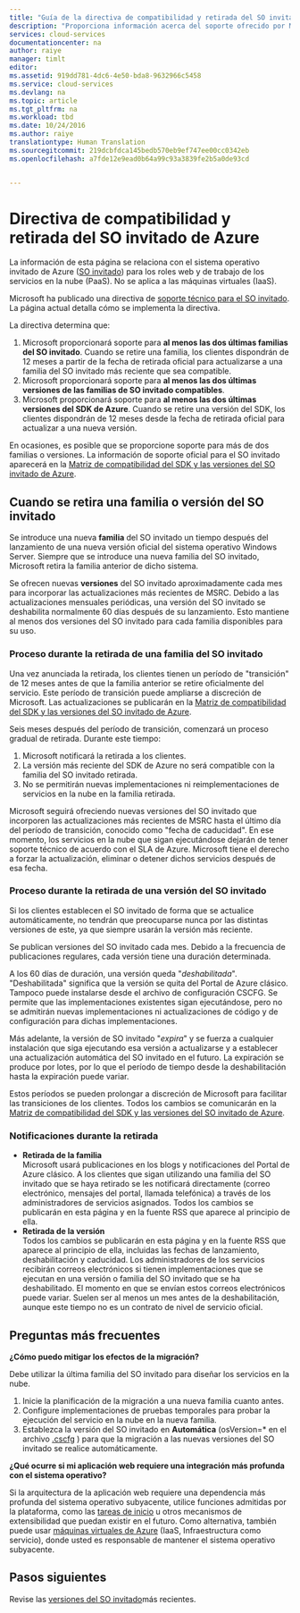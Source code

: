 ```yaml
---
title: "Guía de la directiva de compatibilidad y retirada del SO invitado de Azure | Microsoft Docs"
description: "Proporciona información acerca del soporte ofrecido por Microsoft respecto al SO invitado de Azure usado por los servicios en la nube."
services: cloud-services
documentationcenter: na
author: raiye
manager: timlt
editor: 
ms.assetid: 919dd781-4dc6-4e50-bda8-9632966c5458
ms.service: cloud-services
ms.devlang: na
ms.topic: article
ms.tgt_pltfrm: na
ms.workload: tbd
ms.date: 10/24/2016
ms.author: raiye
translationtype: Human Translation
ms.sourcegitcommit: 219dcbfdca145bedb570eb9ef747ee00cc0342eb
ms.openlocfilehash: a7fde12e9ead0b64a99c93a3839fe2b5a0de93cd


---
```

# <a name="azure-guest-os-supportability-and-retirement-policy"></a>Directiva de compatibilidad y retirada del SO invitado de Azure
La información de esta página se relaciona con el sistema operativo invitado de Azure ([SO invitado](cloud-services-guestos-update-matrix.md)) para los roles web y de trabajo de los servicios en la nube (PaaS). No se aplica a las máquinas virtuales (IaaS). 

Microsoft ha publicado una directiva de [soporte técnico para el SO invitado](http://support.microsoft.com/gp/azure-cloud-lifecycle-faq). La página actual detalla cómo se implementa la directiva.

La directiva determina que: 

1. Microsoft proporcionará soporte para **al menos las dos últimas familias del SO invitado**. Cuando se retire una familia, los clientes dispondrán de 12 meses a partir de la fecha de retirada oficial para actualizarse a una familia del SO invitado más reciente que sea compatible.
2. Microsoft proporcionará soporte para **al menos las dos últimas versiones de las familias de SO invitado compatibles**. 
3. Microsoft proporcionará soporte para **al menos las dos últimas versiones del SDK de Azure**. Cuando se retire una versión del SDK, los clientes dispondrán de 12 meses desde la fecha de retirada oficial para actualizar a una nueva versión. 

En ocasiones, es posible que se proporcione soporte para más de dos familias o versiones. La información de soporte oficial para el SO invitado aparecerá en la [Matriz de compatibilidad del SDK y las versiones del SO invitado de Azure](cloud-services-guestos-update-matrix.md).

## <a name="when-a-guest-os-family-or-version-is-retired"></a>Cuando se retira una familia o versión del SO invitado
Se introduce una nueva **familia** del SO invitado un tiempo después del lanzamiento de una nueva versión oficial del sistema operativo Windows Server. Siempre que se introduce una nueva familia del SO invitado, Microsoft retira la familia anterior de dicho sistema. 

Se ofrecen nuevas **versiones** del SO invitado aproximadamente cada mes para incorporar las actualizaciones más recientes de MSRC. Debido a las actualizaciones mensuales periódicas, una versión del SO invitado se deshabilita normalmente 60 días después de su lanzamiento. Esto mantiene al menos dos versiones del SO invitado para cada familia disponibles para su uso. 

### <a name="process-during-a-guest-os-family-retirement"></a>Proceso durante la retirada de una familia del SO invitado
Una vez anunciada la retirada, los clientes tienen un período de "transición" de 12 meses antes de que la familia anterior se retire oficialmente del servicio. Este período de transición puede ampliarse a discreción de Microsoft. Las actualizaciones se publicarán en la [Matriz de compatibilidad del SDK y las versiones del SO invitado de Azure](cloud-services-guestos-update-matrix.md).

Seis meses después del período de transición, comenzará un proceso gradual de retirada. Durante este tiempo:

1. Microsoft notificará la retirada a los clientes. 
2. La versión más reciente del SDK de Azure no será compatible con la familia del SO invitado retirada.
3. No se permitirán nuevas implementaciones ni reimplementaciones de servicios en la nube en la familia retirada.

Microsoft seguirá ofreciendo nuevas versiones del SO invitado que incorporen las actualizaciones más recientes de MSRC hasta el último día del período de transición, conocido como "fecha de caducidad". En ese momento, los servicios en la nube que sigan ejecutándose dejarán de tener soporte técnico de acuerdo con el SLA de Azure. Microsoft tiene el derecho a forzar la actualización, eliminar o detener dichos servicios después de esa fecha.

### <a name="process-during-a-guest-os-version-retirement"></a>Proceso durante la retirada de una versión del SO invitado
Si los clientes establecen el SO invitado de forma que se actualice automáticamente, no tendrán que preocuparse nunca por las distintas versiones de este, ya que siempre usarán la versión más reciente.

Se publican versiones del SO invitado cada mes. Debido a la frecuencia de publicaciones regulares, cada versión tiene una duración determinada.

A los 60 días de duración, una versión queda "*deshabilitada*". "Deshabilitada" significa que la versión se quita del Portal de Azure clásico. Tampoco puede instalarse desde el archivo de configuración CSCFG. Se permite que las implementaciones existentes sigan ejecutándose, pero no se admitirán nuevas implementaciones ni actualizaciones de código y de configuración para dichas implementaciones. 

Más adelante, la versión de SO invitado "*expira*" y se fuerza a cualquier instalación que siga ejecutando esa versión a actualizarse y a establecer una actualización automática del SO invitado en el futuro. La expiración se produce por lotes, por lo que el período de tiempo desde la deshabilitación hasta la expiración puede variar. 

Estos períodos se pueden prolongar a discreción de Microsoft para facilitar las transiciones de los clientes. Todos los cambios se comunicarán en la [Matriz de compatibilidad del SDK y las versiones del SO invitado de Azure](cloud-services-guestos-update-matrix.md).

### <a name="notifications-during-retirement"></a>Notificaciones durante la retirada
* **Retirada de la familia** <br>Microsoft usará publicaciones en los blogs y notificaciones del Portal de Azure clásico. A los clientes que sigan utilizando una familia del SO invitado que se haya retirado se les notificará directamente (correo electrónico, mensajes del portal, llamada telefónica) a través de los administradores de servicios asignados. Todos los cambios se publicarán en esta página y en la fuente RSS que aparece al principio de ella. 
* **Retirada de la versión** <br>Todos los cambios se publicarán en esta página y en la fuente RSS que aparece al principio de ella, incluidas las fechas de lanzamiento, deshabilitación y caducidad. Los administradores de los servicios recibirán correos electrónicos si tienen implementaciones que se ejecutan en una versión o familia del SO invitado que se ha deshabilitado. El momento en que se envían estos correos electrónicos puede variar. Suelen ser al menos un mes antes de la deshabilitación, aunque este tiempo no es un contrato de nivel de servicio oficial. 

## <a name="frequently-asked-questions"></a>Preguntas más frecuentes
**¿Cómo puedo mitigar los efectos de la migración?**

Debe utilizar la última familia del SO invitado para diseñar los servicios en la nube. 

1. Inicie la planificación de la migración a una nueva familia cuanto antes. 
2. Configure implementaciones de pruebas temporales para probar la ejecución del servicio en la nube en la nueva familia. 
3. Establezca la versión del SO invitado en **Automática** (osVersion=* en el archivo [.cscfg](cloud-services-model-and-package.md#cscfg) ) para que la migración a las nuevas versiones del SO invitado se realice automáticamente.

**¿Qué ocurre si mi aplicación web requiere una integración más profunda con el sistema operativo?**

Si la arquitectura de la aplicación web requiere una dependencia más profunda del sistema operativo subyacente, utilice funciones admitidas por la plataforma, como las [tareas de inicio](cloud-services-startup-tasks.md) u otros mecanismos de extensibilidad que puedan existir en el futuro. Como alternativa, también puede usar [máquinas virtuales de Azure](https://azure.microsoft.com/documentation/scenarios/virtual-machines/) (IaaS, Infraestructura como servicio), donde usted es responsable de mantener el sistema operativo subyacente.

## <a name="next-steps"></a>Pasos siguientes
Revise las [versiones del SO invitado](cloud-services-guestos-update-matrix.md)más recientes.




<!--HONumber=Nov16_HO3-->



